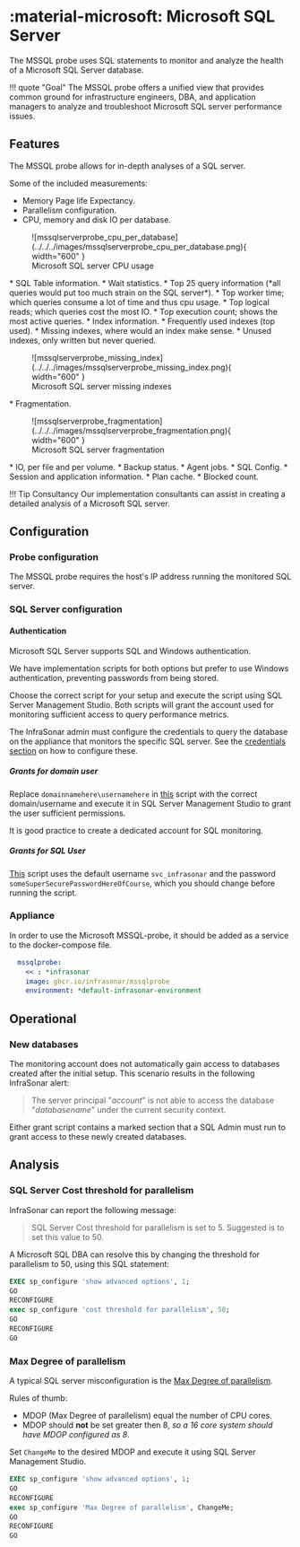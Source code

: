 # :material-microsoft: Microsoft SQL Server

The MSSQL probe uses SQL statements to monitor and analyze the health of a Microsoft SQL Server database.

!!! quote "Goal"
    The MSSQL probe offers a unified view that provides common ground for infrastructure engineers, DBA, and application managers to analyze and troubleshoot Microsoft SQL server performance issues.

## Features

The MSSQL probe allows for in-depth analyses of a SQL server.

Some of the included measurements:

* Memory Page life Expectancy.
* Parallelism configuration.
* CPU, memory and disk IO per database.
<figure markdown>
  ![mssqlserverprobe_cpu_per_database](../../../images/mssqlserverprobe_cpu_per_database.png){ width="600" }
  <figcaption>Microsoft SQL server CPU usage</figcaption>
</figure>
* SQL Table information.
* Wait statistics.
* Top 25 query information (*all queries would put too much strain on the SQL server*).
  * Top worker time; which queries consume a lot of time and thus cpu usage.
  * Top logical reads; which queries cost the most IO.
  * Top execution count; shows the most active queries.
* Index information.
  * Frequently used indexes (top used).
  * Missing indexes, where would an index make sense.
  * Unused indexes, only written but never queried.
<figure markdown>
  ![mssqlserverprobe_missing_index](../../../images/mssqlserverprobe_missing_index.png){ width="600" }
  <figcaption>Microsoft SQL server missing indexes</figcaption>
</figure>
* Fragmentation.
<figure markdown>
  ![mssqlserverprobe_fragmentation](../../../images/mssqlserverprobe_fragmentation.png){ width="600" }
  <figcaption>Microsoft SQL server fragmentation</figcaption>
</figure>
* IO, per file and per volume.
* Backup status.
* Agent jobs.
* SQL Config.
* Session and application information.
* Plan cache.
* Blocked count.

!!! Tip Consultancy
    Our implementation consultants can assist in creating a detailed analysis of a Microsoft SQL server.

## Configuration

### Probe configuration

The MSSQL probe requires the host's IP address running the monitored SQL server.

### SQL Server configuration

#### Authentication

Microsoft SQL Server supports SQL and Windows authentication.

We have implementation scripts for both options but prefer to use Windows authentication, preventing passwords from being stored.

Choose the correct script for your setup and execute the script using SQL Server Management Studio. Both scripts will grant the account used for monitoring sufficient access to query performance metrics.

The InfraSonar admin must configure the credentials to query the database on the appliance that monitors the specific SQL server. See the [credentials section](appliance/credentials.md) on how to configure these.

##### Grants for domain user

Replace `domainnamehere\usernamehere` in [this](microsoft_sql/grantsfordomainuser.sql) script with the correct domain/username and execute it in SQL Server Management Studio to grant the user sufficient permissions.

It is good practice to create a dedicated account for SQL monitoring.

##### Grants for SQL User

[This](microsoft_sql/grantsforsqluser.sql) script uses the default username `svc_infrasonar` and the password `someSuperSecurePasswordHereOfCourse`, which you should change before running the script.

### Appliance

In order to use the Microsoft MSSQL-probe, it should be added as a service to the docker-compose file.

```yaml
  mssqlprobe:
    << : *infrasonar
    image: ghcr.io/infrasonar/mssqlprobe
    environment: *default-infrasonar-environment
```

## Operational

### New databases

The monitoring account does not automatically gain access to databases created after the initial setup. 
This scenario results in the following InfraSonar alert:

> The server principal "_account_" is not able to access the database "_databasename_" under the current security context.

Either grant script contains a marked section that a SQL Admin must run to grant access to these newly created databases.

## Analysis

### SQL Server Cost threshold for parallelism

InfraSonar can report the following message:

> SQL Server Cost threshold for parallelism is set to 5. Suggested is to set this value to 50.

A Microsoft SQL DBA can resolve this by changing the threshold for parallelism to 50, using this SQL statement:

```sql
EXEC sp_configure 'show advanced options', 1;
GO
RECONFIGURE
exec sp_configure 'cost threshold for parallelism', 50;
GO
RECONFIGURE
GO
```

### Max Degree of parallelism

A typical SQL server misconfiguration is the [Max Degree of parallelism](https://docs.microsoft.com/en-us/sql/database-engine/configure-windows/configure-the-max-degree-of-parallelism-server-configuration-option?view=sql-server-ver15).

Rules of thumb:

* MDOP (Max Degree of parallelism) equal the number of CPU cores.
* MDOP should **not** be set greater then 8, _so a 16 core system should have MDOP configured as 8_.

Set `ChangeMe` to the desired MDOP and execute it using SQL Server Management Studio.

```sql
EXEC sp_configure 'show advanced options', 1;
GO
RECONFIGURE
exec sp_configure 'Max Degree of parallelism', ChangeMe;
GO
RECONFIGURE
GO
```
